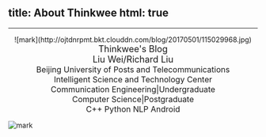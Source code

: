 ﻿title: About Thinkwee
html: true
---
***

<center>
![mark](http://ojtdnrpmt.bkt.clouddn.com/blog/20170501/115029968.jpg)
</center>

<center> <font size=4 >Thinkwee's Blog</font ></center>
<center> <font size=4 >Liu Wei/Richard Liu</font ></center>
<center> <font size=3 >	Beijing University of Posts and Telecommunications</font ></center>
<center> <font size=3 >	Intelligent Science and Technology Center</font ></center>
<center> <font size=3 >	Communication Engineering|Undergraduate</font ></center>
<center> <font size=3 >	Computer Science|Postgraduate</font ></center>
<center> <font size=3 >	C++ Python NLP Android</font ></center>

![mark](http://ojtdnrpmt.bkt.clouddn.com/blog/20170213/215217834.gif)


